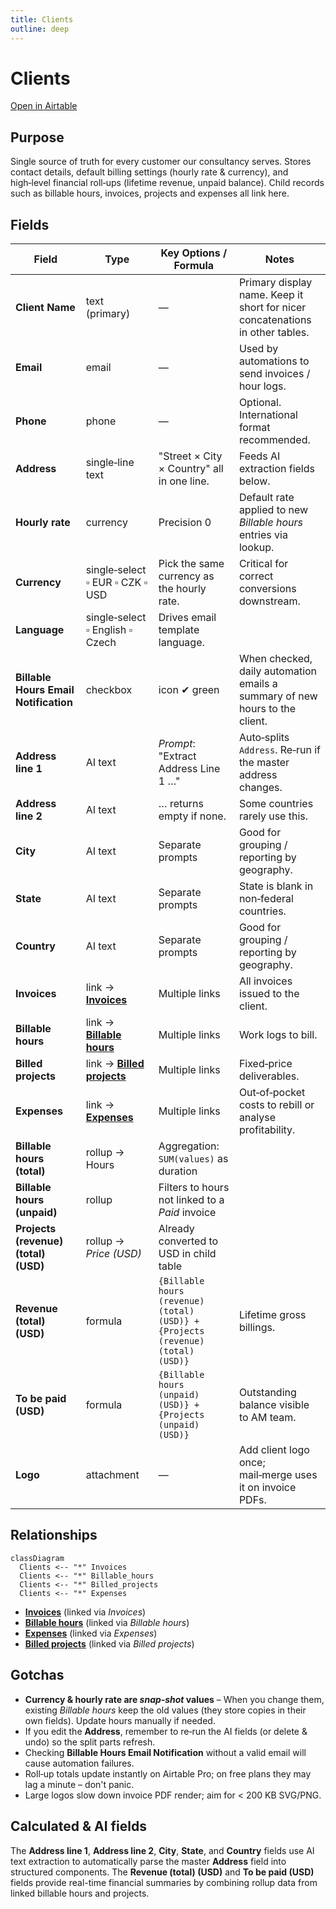 ```yaml
---
title: Clients
outline: deep
---
```


# Clients

[Open in Airtable](https://airtable.com/appAeUFSMOuOVDfCV/tblLdpbp52Mhjog08)

## Purpose
Single source of truth for every customer our consultancy serves. Stores contact details, default billing settings (hourly rate & currency), and high‑level financial roll‑ups (lifetime revenue, unpaid balance). Child records such as billable hours, invoices, projects and expenses all link here.

## Fields

| Field | Type | Key Options / Formula | Notes |
| ----- | ---- | --------------------- | ----- |
| **Client Name** | text (primary) | — | Primary display name. Keep it short for nicer concatenations in other tables. |
| **Email** | email | — | Used by automations to send invoices / hour logs. |
| **Phone** | phone | — | Optional. International format recommended. |
| **Address** | single‑line text | "Street × City × Country" all in one line. | Feeds AI extraction fields below. |
| **Hourly rate** | currency | Precision 0 | Default rate applied to new *Billable hours* entries via lookup. |
| **Currency** | single‑select ▫︎ EUR ▫︎ CZK ▫︎ USD | Pick the same currency as the hourly rate. | Critical for correct conversions downstream. |
| **Language** | single‑select ▫︎ English ▫︎ Czech | Drives email template language. | |
| **Billable Hours Email Notification** | checkbox | icon ✔︎ green | When checked, daily automation emails a summary of new hours to the client. |
| **Address line 1** | AI text | *Prompt*: "Extract Address Line 1 …" | Auto‑splits `Address`. Re‑run if the master address changes. |
| **Address line 2** | AI text | … returns empty if none. | Some countries rarely use this. |
| **City** | AI text | Separate prompts | Good for grouping / reporting by geography. |
| **State** | AI text | Separate prompts | State is blank in non‑federal countries. |
| **Country** | AI text | Separate prompts | Good for grouping / reporting by geography. |
| **Invoices** | link → [**Invoices**](https://airtable.com/appAeUFSMOuOVDfCV/tblTqyv2AcNTQJPje) | Multiple links | All invoices issued to the client. |
| **Billable hours** | link → [**Billable hours**](https://airtable.com/appAeUFSMOuOVDfCV/tblBhPqOGFIV86qsb) | Multiple links | Work logs to bill. |
| **Billed projects** | link → [**Billed projects**](https://airtable.com/appAeUFSMOuOVDfCV/tbl0oXRRiB7Fj1vEl) | Multiple links | Fixed‑price deliverables. |
| **Expenses** | link → [**Expenses**](https://airtable.com/appAeUFSMOuOVDfCV/tbl4rs8m2aGUcyH90) | Multiple links | Out‑of‑pocket costs to rebill or analyse profitability. |
| **Billable hours (total)** | rollup → Hours | Aggregation: `SUM(values)` as duration | |
| **Billable hours (unpaid)** | rollup | Filters to hours not linked to a *Paid* invoice | |
| **Projects (revenue) (total) (USD)** | rollup → *Price (USD)* | Already converted to USD in child table | |
| **Revenue (total) (USD)** | formula | `{Billable hours (revenue) (total) (USD)} + {Projects (revenue) (total) (USD)}` | Lifetime gross billings. |
| **To be paid (USD)** | formula | `{Billable hours (unpaid) (USD)} + {Projects (unpaid) (USD)}` | Outstanding balance visible to AM team. |
| **Logo** | attachment | — | Add client logo once; mail‑merge uses it on invoice PDFs. |

## Relationships

```mermaid
classDiagram
  Clients <-- "*" Invoices
  Clients <-- "*" Billable_hours
  Clients <-- "*" Billed_projects
  Clients <-- "*" Expenses
```

- **[Invoices](https://airtable.com/appAeUFSMOuOVDfCV/tblTqyv2AcNTQJPje)** (linked via *Invoices*)
- **[Billable hours](https://airtable.com/appAeUFSMOuOVDfCV/tblBhPqOGFIV86qsb)** (linked via *Billable hours*)
- **[Expenses](https://airtable.com/appAeUFSMOuOVDfCV/tbl4rs8m2aGUcyH90)** (linked via *Expenses*)
- **[Billed projects](https://airtable.com/appAeUFSMOuOVDfCV/tbl0oXRRiB7Fj1vEl)** (linked via *Billed projects*)

## Gotchas

* **Currency & hourly rate are *snap‑shot* values** – When you change them, existing *Billable hours* keep the old values (they store copies in their own fields). Update hours manually if needed.
* If you edit the **Address**, remember to re‑run the AI fields (or delete & undo) so the split parts refresh.
* Checking **Billable Hours Email Notification** without a valid email will cause automation failures.
* Roll‑up totals update instantly on Airtable Pro; on free plans they may lag a minute – don't panic.
* Large logos slow down invoice PDF render; aim for < 200 KB SVG/PNG.

## Calculated & AI fields
The **Address line 1**, **Address line 2**, **City**, **State**, and **Country** fields use AI text extraction to automatically parse the master **Address** field into structured components. The **Revenue (total) (USD)** and **To be paid (USD)** fields provide real-time financial summaries by combining rollup data from linked billable hours and projects.